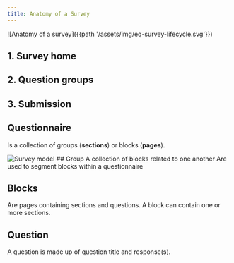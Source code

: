 ```yaml
---
title: Anatomy of a Survey
---
```

![Anatomy of a survey]({{path '/assets/img/eq-survey-lifecycle.svg'}})


## 1. Survey home

## 2. Question groups

## 3. Submission

## Questionnaire
Is a collection of groups (__sections__) or blocks (__pages__).

<img src="{{path '/assets/img/eq-survey-model.svg'}}" alt="Survey model" class="eq-docs-img" />
## Group
A collection of blocks related to one another
Are used to segment  blocks within a questionnaire

## Blocks
Are pages containing sections and questions.
A block can contain one or more sections.

## Question
A question is made up of question title and response(s).
